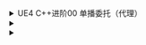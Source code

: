 
<details>
<summary>UE4 C++进阶00 单播委托（代理）</summary>
<pre><code>
https://www.bilibili.com/video/BV1KC4y1Y7QN
委托(delegate)是一种泛型但类型安全的方式,可在cpp对象上调用成员函数
可使用委托动态绑定到任意对象的成员函数,之后在该对象上调用函数,即使调用程序不知对象类型也可进行操作
区别
    不用委托
        Invoker
            Object *obj=new Object;
            obj->fun();
        Object
            fun();
    用委托(要求没有返回值)
        Invoker
            Delegate del;
            del.bind(obj,Object::fun);
            del.Execute();
        Delegate
            Object &obj;
            void Object::fun();(要求没有返回值)
        Object
            fun();
本节<单投射>
官方:https://docs.unrealengine.com/4.27/zh-CN/ProgrammingAndScripting/ProgrammingWithCPP/UnrealArchitecture/Delegates/
mothod 1 直接绑定 -> Delegate.BindUObject(UEObject,&UDelefateObject::fun);
method 2 启用lambda -> Delegate.BindLambda([](void){lambda fun});
method 3 原始(脱离ue原有模板类对象)绑定 -> Delegate.BindRaw(RawObjectPtr.Get(),&RawObjectPtr::fun);
method 4 绑定智能指针 -> Delegate.BindSP(RawObjectPtr.ToSharedRef(),&RawObject::fun);
method 5 无对象静态函数 -> Delegate.BindStatic(&RawObject::DelegateStatic);
method 6 以函数名来找到目标方法 -> Delegate.BindUFunction(UEObject"fun"); 注:需要UFUNCTION()前置定义fun
method 7 弱绑定lambda(多一层对象检查) -> Delegate.BindWeakLambda(UEObject,[](void){lambda fun})
</code></pre>
</details>

<details>
<summary> </summary>
<pre><code>

</code></pre>
</details>

<details>
<summary> </summary>
<pre><code>

</code></pre>
</details>


